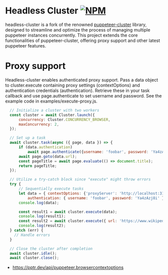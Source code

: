 # Headless Cluster [![NPM](https://img.shields.io/npm/v/chatgpt.svg)](https://www.npmjs.com/package/headless-cluster)
headless-cluster is a fork of the renowned [puppeteer-cluster](https://github.com/thomasdondorf/puppeteer-cluster) library, designed to streamline and optimize the process of managing multiple puppeteer instances concurrently. This project extends the core functionalities of puppeteer-cluster, offering proxy support and other latest puppeteer features.

# Proxy support

Headless-cluster enables authenticated proxy support. Pass a data object to cluster.execute containing proxy settings (contextOptions) and authentication credentials (authentication). Retrieve these in your task callback and use page.authenticate to set username and password. See the example code in examples/execute-proxy.js.

```js
  // Initialize a cluster with two workers
  const cluster = await Cluster.launch({
      concurrency: Cluster.CONCURRENCY_BROWSER,
      maxConcurrency: 2,
  });

  // Set up a task
  await cluster.task(async ({ page, data }) => {
      if (data.authentication)
          await page.authenticate({username: 'foobar', password: 'Ya4zAzj8i' });
      await page.goto(data.url);
      const pageTitle = await page.evaluate(() => document.title);
      return pageTitle;
  });

  // Utilize a try-catch block since "execute" might throw errors
  try {
      // Sequentially execute tasks
      let data = { contextOptions: {'proxyServer': 'http://localhost:3128'}, url: 'https://www.google.com',
          authentication: { username: 'foobar', password: 'Ya4zAzj8i' }};
      console.log(data);

      const result1 = await cluster.execute(data);
      console.log(result1);
      const result2 = await cluster.execute({ url: 'https://www.wikipedia.org'});
      console.log(result2);
  } catch (err) {
    // Handle errors
  }

  // Close the cluster after completion
  await cluster.idle();
  await cluster.close();
```
* https://pptr.dev/api/puppeteer.browsercontextoptions
